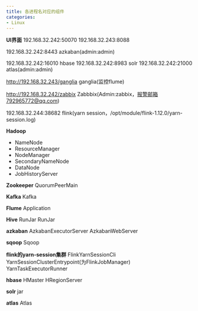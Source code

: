```yaml
---
title: 各进程名对应的组件
categories:
- Linux
---
```

**UI界面**
192.168.32.242:50070
192.168.32.243:8088

192.168.32.242:8443  azkaban(admin:admin)

192.168.32.242:16010  hbase
192.168.32.242:8983  solr
192.168.32.242:21000  atlas(admin:admin)

http://192.168.32.243/ganglia  ganglia(监控flume)

http://192.168.32.242/zabbix   Zabbbix(Admin:zabbix，报警邮箱792965772@qq.com)

192.168.32.244:38682  flink(yarn session，/opt/module/flink-1.12.0/yarn-session.log)


**Hadoop**
- NameNode
- ResourceManager
- NodeManager
- SecondaryNameNode
- DataNode
- JobHistoryServer

**Zookeeper**
QuorumPeerMain

**Kafka**
Kafka

**Flume**
Application

**Hive**
RunJar
RunJar

**azkaban**
AzkabanExecutorServer 
AzkabanWebServer

**sqoop**
Sqoop

**flink的yarn-session集群**
FlinkYarnSessionCli
YarnSessionClusterEntrypoint(为FlinkJobManager)
YarnTaskExecutorRunner

**hbase**
HMaster
HRegionServer

**solr**
jar

**atlas**
Atlas
